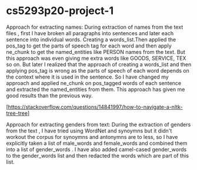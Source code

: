 # cs5293p20-project-1




Approach for extracting names:
  During extraction of names from the text files , first I have broken all paragraphs into sentences and later each sentence into individual words. Creating a words_list.Then applied the pos_tag to get the parts of speech tag for each word and then apply ne_chunk to get the named_entities like PERSON names from the text. But this approach was even giving me extra words like GOODS, SERVICE, TEX so on. But later I realized that the approach of creating a words_list and then applying pos_tag is wrong as the parts of speech of each word depends on the context where it is used in the sentence. So I have changed my approach and applied ne_chunk on pos_tagged words of each sentence and extracted the named_entities from them. This approach has given me good results than the previous way.
  
[https://stackoverflow.com/questions/14841997/how-to-navigate-a-nltk-tree-tree]

Approach for extracting genders from text:
  During the extraction of genders from the text , I have tried using WordNet and synoymns but it didn't workout the corpus for synoymns and antonymns are to less, so I have explicitly taken a list of male_words and female_words and combined them into a list of gender_words . I have also added camel-cased gender_words to the gender_words list and then redacted the words which are part of this list.
  

  
